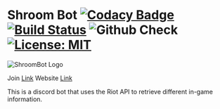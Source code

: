 # Shroom Bot [![Codacy Badge](https://app.codacy.com/project/badge/Grade/f522a3b2bb1a45b3b4a94c2f2c8c0abd)](https://www.codacy.com?utm_source=github.com&amp;utm_medium=referral&amp;utm_content=gramanicu/ShroomBot&amp;utm_campaign=Badge_Grade) [![Build Status](https://travis-ci.com/gramanicu/ShroomBot.svg?token=bpyWbq9HzbqLxtGzRHpD&branch=master)](https://travis-ci.com/gramanicu/ShroomBot) ![Github Check](https://github.com/gramanicu/ShroomBot/workflows/Github%20Check/badge.svg?branch=master) [![License: MIT](https://img.shields.io/badge/License-MIT-yellow.svg)](https://opensource.org/licenses/MIT)

![ShroomBot Logo](https://cdn.discordapp.com/app-icons/755011946654335034/5f1aed402fe3b8fb61df8e397510e858.png "A little trickster")

Join [Link](https://discord.com/api/oauth2/authorize?client_id=755011946654335034&permissions=130048&redirect_uri=https%3A%2F%2Fshroomdiscord.herokuapp.com%2F&scope=bot)
Website [Link](https://gramanicu.github.io/ShroomBot/)

This is a discord bot that uses the Riot API to retrieve different in-game information.
